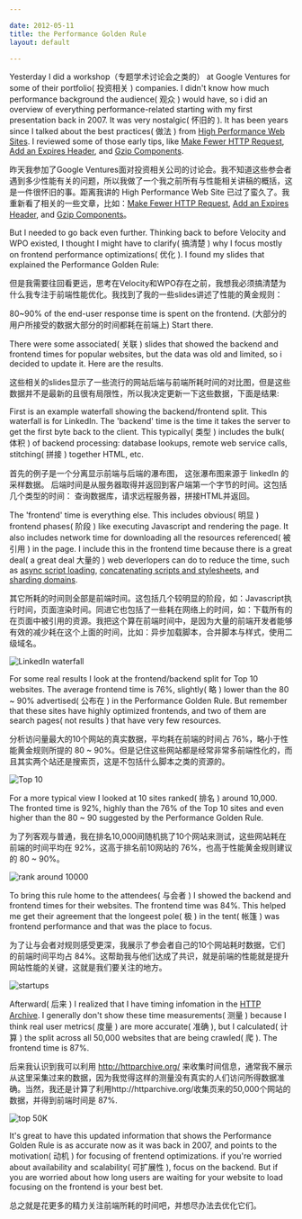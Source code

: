 ```yaml
---

date: 2012-05-11
title: the Performance Golden Rule
layout: default

---
```


Yesterday I did a workshop（专题学术讨论会之类的） at Google Ventures for some of their portfolio( 投资相关 ) companies. I didn't know how much performance background the audience( 观众 ) would have, so i did an overview of everything performance-related starting with my first presentation back in 2007. It was very nostalgic( 怀旧的 ). It has been years since I talked about the best practices( 做法 ) from [High Performance Web Sites](http://stevesouders.com/hpws/). I reviewed some of those early tips, like
[Make Fewer HTTP Request](http://developer.yahoo.com/blogs/ydn/posts/2007/04/rule_1_make_few/), [Add an Expires Header](http://developer.yahoo.com/blogs/ydn/posts/2007/05/high_performanc_2/), and [Gzip Components](http://developer.yahoo.com/blogs/ydn/posts/2007/07/high_performanc_3/).

昨天我参加了Google Ventures面对投资相关公司的讨论会。我不知道这些参会者遇到多少性能有关的问题，所以我做了一个我之前所有与性能相关讲稿的概括，这是一件很怀旧的事。距离我讲的 High Performance Web Site 已过了蛮久了。我重新看了相关的一些文章，比如：[Make Fewer HTTP Request](http://developer.yahoo.com/blogs/ydn/posts/2007/04/rule_1_make_few/), [Add an Expires Header](http://developer.yahoo.com/blogs/ydn/posts/2007/05/high_performanc_2/), and [Gzip Components](http://developer.yahoo.com/blogs/ydn/posts/2007/07/high_performanc_3/)。

But I needed to go back even further. Thinking back to before Velocity and WPO existed, I thought I might have to clarify( 搞清楚 ) why I focus mostly on frontend performance optimizations( 优化 ). I found my slides that explained the Performance Golden Rule:

但是我需要往回看更远，思考在Velocity和WPO存在之前，我想我必须搞清楚为什么我专注于前端性能优化。我找到了我的一些slides讲述了性能的黄金规则：

80~90% of the end-user response time is spent on the frontend. (大部分的用户所接受的数据大部分的时间都耗在前端上)
Start there.

There were some associated( 关联 ) slides that showed the backend and frontend times for popular websites, but the data was old and limited, so i decided to update it.
Here are the results.

这些相关的slides显示了一些流行的网站后端与前端所耗时间的对比图，但是这些数据并不是最新的且很有局限性，所以我决定更新一下这些数据，下面是结果:

First is an example waterfall showing the backend/frontend split. This waterfall is for LinkedIn. The 'backend' time is the time it takes the server to get the first byte back to the client. This typically( 类型 ) includes the bulk( 体积 ) of backend processing: database lookups, remote web service calls, stitching( 拼接 ) together HTML, etc.

首先的例子是一个分离显示前端与后端的瀑布图， 这张瀑布图来源于 linkedIn 的采样数据。 后端时间是从服务器取得并返回到客户端第一个字节的时间。这包括几个类型的时间： 查询数据库，请求远程服务器，拼接HTML并返回。

The 'frontend' time is everything else. This includes obvious( 明显 ) frontend phases( 阶段 ) like executing Javascript and rendering the page. It also includes network time for downloading all the resources referenced( 被引用 ) in the page. I include this in the frontend time because there is a great deal( a great deal 大量的 ) web deverlopers can do to reduce the time, such as [async script loading](http://www.stevesouders.com/blog/2009/04/27/loading-scripts-without-blocking/), [concatenating scripts and stylesheets](http://developer.yahoo.com/blogs/ydn/posts/2007/04/rule_1_make_few/), and [sharding domains](http://www.stevesouders.com/blog/2009/05/12/sharding-dominant-domains/).

其它所耗的时间则全部是前端时间。这包括几个较明显的阶段，如：Javascript执行时间，页面渲染时间。同进它也包括了一些耗在网络上的时间，如：下载所有的在页面中被引用的资源。我把这个算在前端时间中，是因为大量的前端开发者能够有效的减少耗在这个上面的时间，比如：异步加载脚本，合并脚本与样式，使用二级域名。

![LinkedIn waterfall](http://stevesouders.com/images/golden-waterfall.png)

For some real results I look at the frontend/backend split for Top 10 websites. The average frontend time is 76%, slightly( 略 ) lower than the 80 ~ 90% advertised( 公布在 ) in the Performance Golden Rule. But remember that these sites have highly optimized frontends, and two of them are search pages( not results ) that have very few resources.

分析访问量最大的10个网站的真实数据，平均耗在前端的时间占 76%，略小于性能黄金规则所提的 80 ~ 90%。但是记住这些网站都是经常非常多前端性化的，而且其实两个站还是搜索页，这是不包括什么脚本之类的资源的。

![Top 10](http://stevesouders.com/images/golden-top10.png)

For a more typical view I looked at 10 sites ranked( 排名 ) around 10,000. The fronted time is 92%, highly than the 76% of the Top 10 sites and even higher than the 80 ~ 90 suggested by the Performance Golden Rule.

为了列客观与普通，我在排名10,000间随机挑了10个网站来测试，这些网站耗在前端的时间平均在 92%，这高于排名前10网站的 76%，也高于性能黄金规则建议的 80 ~ 90%。

![rank around 10000](http://stevesouders.com/images/golden-9990.png)

To bring this rule home to the attendees( 与会者 ) I showed the backend and frontend times for their websites. The frontend time was 84%. This helped me get their agreement that the longeest pole( 极 ) in the tent( 帐篷 ) was frontend performance and that was the place to focus.

为了让与会者对规则感受更深，我展示了参会者自己的10个网站耗时数据，它们的前端时间平均占 84%。这帮助我与他们达成了共识，就是前端的性能就是提升网站性能的关键，这就是我们要关注的地方。

![startups](http://stevesouders.com/images/golden-startups.png)

Afterward( 后来 ) I realized that I have timing infomation in the [HTTP Archive](http://httparchive.org/). I generally don't show these time measurements( 测量 ) because I think real user metrics( 度量 ) are more accurate( 准确 ), but I calculated( 计算 ) the split across all 50,000 websites that are being crawled( 爬 ). The frontend time is 87%.

后来我认识到我可以利用 http://httparchive.org/ 来收集时间信息，通常我不展示从这里采集过来的数据，因为我觉得这样的测量没有真实的人们访问所得数据准确。当然，我还是计算了利用http://httparchive.org/收集页来的50,000个网站的数据，并得到前端时间是 87%.

![top 50K](http://stevesouders.com/images/golden-top50K.png)

It's great to have this updated information that shows the Performance Golden Rule is as accurate now as it was back in 2007, and points to the motivation( 动机 ) for focusing of frentend optimizations. if you're worried about availability and scalability( 可扩展性 ), focus on the backend. But if you are worried about how long users are waiting for your website to load focusing on the frontend is your best bet.

总之就是花更多的精力关注前端所耗的时间吧，并想尽办法去优化它们。